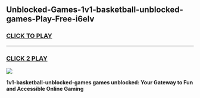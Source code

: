 
## Unblocked-Games-1v1-basketball-unblocked-games-Play-Free-i6elv
<h3>
<a href="https://premium76.site?title=1v1-basketball-unblocked-games&ref=18A1">CLICK TO PLAY</a></h3>
<hr>

<h3>
<a href="https://premium76.site?title=1v1-basketball-unblocked-games&ref=18A1">CLICK 2 PLAY</a>
  
</h3>

<a href="https://premium76.site?title=1v1-basketball-unblocked-games&ref=18A1"><img src="https://clearcache.store/games.png"></a>


**1v1-basketball-unblocked-games games unblocked: Your Gateway to Fun and Accessible Online Gaming**
